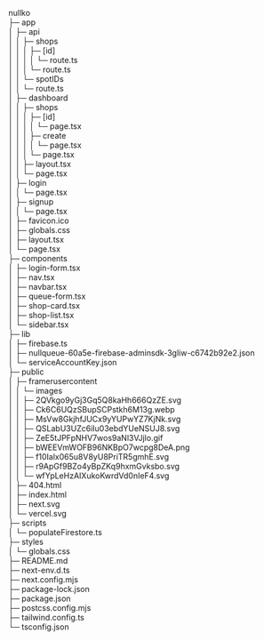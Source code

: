 nullko                                                         
├─ app                                                         
│  ├─ api                                                      
│  │  ├─ shops                                                 
│  │  │  ├─ [id]                                               
│  │  │  │  └─ route.ts                                        
│  │  │  └─ route.ts                                           
│  │  └─ spotIDs                                               
│  │     └─ route.ts                                           
│  ├─ dashboard                                                
│  │  ├─ shops                                                 
│  │  │  ├─ [id]                                               
│  │  │  │  └─ page.tsx                                        
│  │  │  ├─ create                                             
│  │  │  │  └─ page.tsx                                        
│  │  │  └─ page.tsx                                           
│  │  ├─ layout.tsx                                            
│  │  └─ page.tsx                                              
│  ├─ login                                                    
│  │  └─ page.tsx                                              
│  ├─ signup                                                   
│  │  └─ page.tsx                                              
│  ├─ favicon.ico                                              
│  ├─ globals.css                                              
│  ├─ layout.tsx                                               
│  └─ page.tsx                                                 
├─ components                                                  
│  ├─ login-form.tsx                                           
│  ├─ nav.tsx                                                  
│  ├─ navbar.tsx                                               
│  ├─ queue-form.tsx                                           
│  ├─ shop-card.tsx                                            
│  ├─ shop-list.tsx                                            
│  └─ sidebar.tsx                                              
├─ lib                                                         
│  ├─ firebase.ts                                              
│  ├─ nullqueue-60a5e-firebase-adminsdk-3gliw-c6742b92e2.json  
│  └─ serviceAccountKey.json                                   
├─ public                                                      
│  ├─ framerusercontent                                        
│  │  └─ images                                                
│  │     ├─ 2QVkgo9yGj3Gq5Q8kaHh666QzZE.svg                    
│  │     ├─ Ck6C6UQzSBupSCPstkh6M13g.webp                      
│  │     ├─ MsVw8GkjhfJUCx9yYUPwYZ7KjNk.svg                    
│  │     ├─ QSLabU3UZc6iIu03ebdYUeNSUJ8.svg                    
│  │     ├─ ZeE5tJPFpNHV7wos9aNl3VJjlo.gif                     
│  │     ├─ bWEEVmWOFB96NKBpO7wcpg8DeA.png                     
│  │     ├─ f10Ialx065u8V8yU8PriTR5gmhE.svg                    
│  │     ├─ r9ApGf9BZo4yBpZKq9hxmGvksbo.svg                    
│  │     └─ wfYpLeHzAIXukoKwrdVd0nIeF4.svg                     
│  ├─ 404.html                                                 
│  ├─ index.html                                               
│  ├─ next.svg                                                 
│  └─ vercel.svg                                               
├─ scripts                                                     
│  └─ populateFirestore.ts                                     
├─ styles                                                      
│  └─ globals.css                                              
├─ README.md                                                   
├─ next-env.d.ts                                               
├─ next.config.mjs                                             
├─ package-lock.json                                           
├─ package.json                                                
├─ postcss.config.mjs                                          
├─ tailwind.config.ts                                          
└─ tsconfig.json                                               


